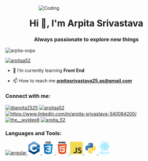 <img align="right" alt="Coding" width="400" src=https://camo.githubusercontent.com/6c45718632fa8ce4b941e21817fabb34483aaee52d7dfe91015b8fc5031cd5ba/68747470733a2f2f6d656469612e67697068792e636f6d2f6d656469612f6a726e6c547451644d7764707a5873316c372f67697068792e676966>




<h1 align="center">Hi 👋, I'm Arpita Srivastava</h1>
<h3 align="center">Always passionate to explore new things</h3>

<p align="left"> <img src="https://komarev.com/ghpvc/?username=arpita-oops&label=Profile%20views&color=0e75b6&style=flat" alt="arpita-oops" /> </p>

<p align="left"> <a href="https://twitter.com/arpitaa52" target="blank"><img src="https://img.shields.io/twitter/follow/arpitaa52?logo=twitter&style=for-the-badge" alt="arpitaa52" /></a> </p>

- 🌱 I’m currently learning **Front End**

- 📫 How to reach me **arpitasrivastava25.as@gmail.com**

<h3 align="left">Connect with me:</h3>
<p align="left">
<a href="https://codepen.io/@arpita2525" target="blank"><img align="center" src="https://raw.githubusercontent.com/rahuldkjain/github-profile-readme-generator/master/src/images/icons/Social/codepen.svg" alt="@arpita2525" height="30" width="40" /></a>
<a href="https://twitter.com/arpitaa52" target="blank"><img align="center" src="https://raw.githubusercontent.com/rahuldkjain/github-profile-readme-generator/master/src/images/icons/Social/twitter.svg" alt="arpitaa52" height="30" width="40" /></a>
<a href="https://linkedin.com/in/https://www.linkedin.com/in/arpita-srivastava-340084200/" target="blank"><img align="center" src="https://raw.githubusercontent.com/rahuldkjain/github-profile-readme-generator/master/src/images/icons/Social/linked-in-alt.svg" alt="https://www.linkedin.com/in/arpita-srivastava-340084200/" height="30" width="40" /></a>
<a href="https://instagram.com/the__wyldee8" target="blank"><img align="center" src="https://raw.githubusercontent.com/rahuldkjain/github-profile-readme-generator/master/src/images/icons/Social/instagram.svg" alt="the__wyldee8" height="30" width="40" /></a>
<a href="https://www.codechef.com/users/arpita_52" target="blank"><img align="center" src="https://cdn.jsdelivr.net/npm/simple-icons@3.1.0/icons/codechef.svg" alt="arpita_52" height="30" width="40" /></a>

</p>

<h3 align="left">Languages and Tools:</h3>
<p align="left"> <a href="https://angular.io" target="_blank"> <img src="https://angular.io/assets/images/logos/angular/angular.svg" alt="angular" width="40" height="40"/> </a> <a href="https://www.w3schools.com/cpp/" target="_blank"> <img src="https://raw.githubusercontent.com/devicons/devicon/master/icons/cplusplus/cplusplus-original.svg" alt="cplusplus" width="40" height="40"/> </a> <a href="https://www.w3schools.com/css/" target="_blank"> <img src="https://raw.githubusercontent.com/devicons/devicon/master/icons/css3/css3-original-wordmark.svg" alt="css3" width="40" height="40"/> </a>  <a href="https://www.w3.org/html/" target="_blank"> <img src="https://raw.githubusercontent.com/devicons/devicon/master/icons/html5/html5-original-wordmark.svg" alt="html5" width="40" height="40"/> </a> <a href="https://developer.mozilla.org/en-US/docs/Web/JavaScript" target="_blank"> <img src="https://raw.githubusercontent.com/devicons/devicon/master/icons/javascript/javascript-original.svg" alt="javascript" width="40" height="40"/> </a>  <a href="https://www.python.org" target="_blank"> <img src="https://raw.githubusercontent.com/devicons/devicon/master/icons/python/python-original.svg" alt="python" width="40" height="40"/> </a> <a href="https://reactjs.org/" target="_blank"> <img src="https://raw.githubusercontent.com/devicons/devicon/master/icons/react/react-original-wordmark.svg" alt="react" width="40" height="40"/> </a> </p>
